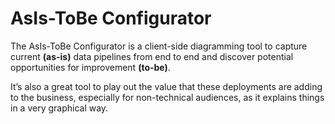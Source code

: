 # AsIs-ToBe Configurator

The AsIs-ToBe Configurator is a client-side diagramming tool to capture current **(as-is)** data pipelines from end to end and discover potential opportunities for improvement **(to-be)**.

It’s also a great tool to play out the value that these deployments are adding to the business, especially for non-technical audiences, as it explains things in a very graphical way.

